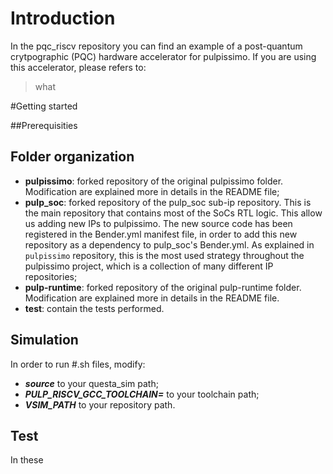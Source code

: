# Introduction

In the pqc_riscv repository you can find an example of a post-quantum crytpographic (PQC) hardware accelerator for pulpissimo. 
If you are using this accelerator, please refers to:

> what


#Getting started

##Prerequisities



## Folder organization
- **pulpissimo**: forked repository of the original pulpissimo folder. Modification are explained more in details in the README file;
- **pulp_soc**: forked repository of the pulp_soc sub-ip repository. This is the main repository that contains most of the SoCs RTL logic. This allow us adding new IPs to pulpissimo. The new source code has been registered in the Bender.yml manifest file, in order to add this new repository as a dependency to pulp_soc's Bender.yml. As explained in `pulpissimo` repository, this is the most used strategy throughout the pulpissimo project, which is a collection of many different IP repositories;
- **pulp-runtime**: forked repository of the original pulp-runtime folder. Modification are explained more in details in the README file. 
- **test**: contain the tests performed.

## Simulation
In order to run #.sh files, modify:
- ***source*** to your questa_sim path; 
- ***PULP_RISCV_GCC_TOOLCHAIN=*** to your toolchain path;
- ***VSIM_PATH*** to your repository path.

## Test
In these 
